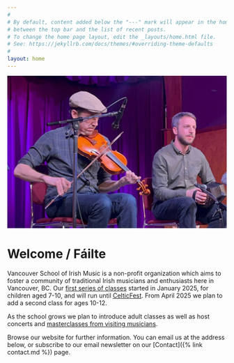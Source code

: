 ```yaml
---
#
# By default, content added below the "---" mark will appear in the home page
# between the top bar and the list of recent posts.
# To change the home page layout, edit the _layouts/home.html file.
# See: https://jekyllrb.com/docs/themes/#overriding-theme-defaults
#
layout: home
---
```


![Musicians on stage](/assets/img/dave-eoin-stage.jpg)

# Welcome / Fáilte

Vancouver School of Irish Music is a non-profit organization which aims to foster a community of traditional Irish musicians and enthusiasts here in Vancouver, BC.
Our [first series of classes](classes.md) started in January 2025, for children aged 7-10, and will run until [CelticFest](_posts/2025-02-05-celticfest.md). 
From April 2025 we plan to add a second class for ages 10-12.

As the school grows we plan to introduce adult classes as well as host concerts and [masterclasses from visiting musicians](_posts/2025-02-06-sean-gavin-lecture.md).

Browse our website for further information. You can email us at the address below, or subscribe to our email newsletter on our [Contact]({% link contact.md %}) page.



